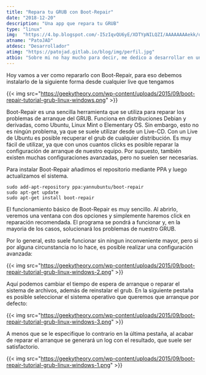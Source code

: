 ```yaml
---
title: "Repara tu GRUB con Boot-Repair"
date: "2018-12-20"
description: "Una app que repara tu GRUB"
type: "linux"
img:  "https://4.bp.blogspot.com/-I5zIqvQU6yE/XDTYpNILQZI/AAAAAAAAekk/ooS-hHTiygYIv62VLvMXObxsPpqTm5yXQCLcBGAs/s640/Ubuntu-Grub-Console.png"
atname: "PatoJAD"
atdesc: "Desarrollador"
atimg: "https://patojad.gitlab.io/blog/img/perfil.jpg"
atbio: "Sobre mi no hay mucho para decir, me dedico a desarrollar en una empresa de telecomunicaciones, utilizo linux desde el 2012 y hace años que es mi sistema operativo main. Soy una persona que busca crecer profesionalmente sin dejar de divertirse y hacer lo que me gusta. Siempre digo que cuando un proyecto sale es importate agradecer, por lo cual les recomiendo a todos leer la seccion Agreadecimientos en la cual me tome un tiempito para poder agradecer a todos y cada uno de los que hicieron posible todo esto."
---
```



Hoy vamos a ver como repararlo con Boot-Repair, para eso debemos instalarlo de la siguiente forma desde cualquier live que tengamos

{{< img src="https://geekytheory.com/wp-content/uploads/2015/09/boot-repair-tutorial-grub-linux-windows.png" >}}

Boot-Repair es una sencilla herramienta que se utiliza para reparar los problemas de arranque del GRUB. Funciona en distribuciones Debian y derivadas, como Ubuntu, Linux Mint o Elementary OS. Sin embargo, esto no es ningún problema, ya que se suele utilizar desde un Live-CD. Con un Live de Ubuntu es posible recuperar el grub de cualquier distribución. Es muy fácil de utilizar, ya que con unos cuantos clicks es posible reparar la configuración de arranque de nuestro equipo. Por supuesto, también existen muchas configuraciones avanzadas, pero no suelen ser necesarias.

Para instalar Boot-Repair añadimos el repositorio mediante PPA y luego actualizamos el sistema.


    sudo add-apt-repository ppa:yannubuntu/boot-repair
    sudo apt-get update
    sudo apt-get install boot-repair


El funcionamiento básico de Boot-Repair es muy sencillo. Al abrirlo, veremos una ventana con dos opciones y simplemente haremos click en reparación recomendada. El programa se pondrá a funcionar y, en la mayoria de los casos, solucionará los problemas de nuestro GRUB.

Por lo general, esto suele funcionar sin ningun inconveniente mayor, pero si por alguna circunstancia no lo hace, es posible realizar una configuración avanzada:

{{< img src="https://geekytheory.com/wp-content/uploads/2015/09/boot-repair-tutorial-grub-linux-windows-2.png" >}}

Aquí podemos cambiar el tiempo de espera de arranque o reparar el sistema de archivos, además de reinstalar el grub. En la siguiente pestaña es posible seleccionar el sistema operativo que queremos que arranque por defecto:

{{< img src="https://geekytheory.com/wp-content/uploads/2015/09/boot-repair-tutorial-grub-linux-windows-3.png" >}}

A menos que se le especifique lo contrario en la última pestaña, al acabar de reparar el arranque se generará un log con el resultado, que suele ser satisfactorio.

{{< img src="https://geekytheory.com/wp-content/uploads/2015/09/boot-repair-tutorial-grub-linux-windows-1.png" >}}
